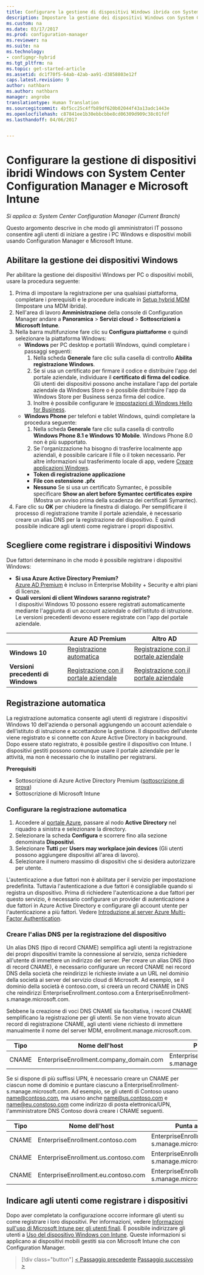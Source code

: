 ```yaml
---
title: Configurare la gestione di dispositivi Windows ibrida con System Center Configuration Manager e Microsoft Intune | Microsoft Docs
description: Impostare la gestione dei dispositivi Windows con System Center Configuration Manager e Microsoft Intune.
ms.custom: na
ms.date: 03/17/2017
ms.prod: configuration-manager
ms.reviewer: na
ms.suite: na
ms.technology:
- configmgr-hybrid
ms.tgt_pltfrm: na
ms.topic: get-started-article
ms.assetid: dc1f70f5-64ab-42ab-aa91-d3858803e12f
caps.latest.revision: 9
author: nathbarn
ms.author: nathbarn
manager: angrobe
translationtype: Human Translation
ms.sourcegitcommit: 4bf5cc25c4ffb89df620b02044f43a13adc1443e
ms.openlocfilehash: c87841ee1b30ebbcbbe8cd06309d909c38c01fdf
ms.lasthandoff: 04/06/2017


---
```

# <a name="set-up-windows-hybrid-device-management-with-system-center-configuration-manager-and-microsoft-intune"></a>Configurare la gestione di dispositivi ibridi Windows con System Center Configuration Manager e Microsoft Intune

*Si applica a: System Center Configuration Manager (Current Branch)*

Questo argomento descrive in che modo gli amministratori IT possono consentire agli utenti di iniziare a gestire i PC Windows e dispositivi mobili usando Configuration Manager e Microsoft Intune.

## <a name="enable-windows-device-management"></a>Abilitare la gestione dei dispositivi Windows
Per abilitare la gestione dei dispositivi Windows per PC o dispositivi mobili, usare la procedura seguente:

1.  Prima di impostare la registrazione per una qualsiasi piattaforma, completare i prerequisiti e le procedure indicate in [Setup hybrid MDM](setup-hybrid-mdm.md) (Impostare una MDM ibrida).  
2.  Nell'area di lavoro **Amministrazione** della console di Configuration Manager andare a **Panoramica** > **Servizi cloud** > **Sottoscrizioni a Microsoft Intune**.  
3.  Nella barra multifunzione fare clic su **Configura piattaforme** e quindi selezionare la piattaforma Windows:
    - **Windows** per PC desktop e portatili Windows, quindi completare i passaggi seguenti:
      1. Nella scheda **Generale** fare clic sulla casella di controllo **Abilita registrazione Windows**.
      2. Se si usa un certificato per firmare il codice e distribuire l'app del portale aziendale, individuare il **certificato di firma del codice**. Gli utenti dei dispositivi possono anche installare l'app del portale aziendale da Windows Store o è possibile distribuire l'app da Windows Store per Business senza firma del codice.
      3. Inoltre è possibile configurare le [impostazioni di Windows Hello for Business](windows-hello-for-business-settings.md).
    - **Windows Phone** per telefoni e tablet Windows, quindi completare la procedura seguente:
      1. Nella scheda **Generale** fare clic sulla casella di controllo **Windows Phone 8.1 e Windows 10 Mobile**. Windows Phone 8.0 non è più supportato.
      2. Se l'organizzazione ha bisogno di trasferire localmente app aziendali, è possibile caricare il file o il token necessario. Per altre informazioni sul trasferimento locale di app, vedere [Creare applicazioni Windows](https://docs.microsoft.com/sccm/apps/get-started/creating-windows-applications).
        - **Token di registrazione applicazione**
        - **File con estensione .pfx**
        - **Nessuno** Se si usa un certificato Symantec, è possibile specificare **Show an alert before Symantec certificates expire** (Mostra un avviso prima della scadenza dei certificati Symantec).
4. Fare clic su **OK** per chiudere la finestra di dialogo.  Per semplificare il processo di registrazione tramite il portale aziendale, è necessario creare un alias DNS per la registrazione del dispositivo. È quindi possibile indicare agli utenti come registrare i propri dispositivi.

## <a name="choose-how-to-enroll-windows-devices"></a>Scegliere come registrare i dispositivi Windows
Due fattori determinano in che modo è possibile registrare i dispositivi Windows:
- **Si usa Azure Active Directory Premium?** <br>[Azure AD Premium](https://docs.microsoft.com/azure/active-directory/active-directory-get-started-premium) è incluso in Enterprise Mobility + Security e altri piani di licenze.
- **Quali versioni di client Windows saranno registrate?** <br>I dispositivi Windows 10 possono essere registrati automaticamente mediante l'aggiunta di un account aziendale o dell'istituto di istruzione. Le versioni precedenti devono essere registrate con l'app del portale aziendale.

||**Azure AD Premium**|**Altro AD**|
|----------|---------------|---------------|  
|**Windows 10**|[Registrazione automatica](#automatic-enrollment) |[Registrazione con il portale aziendale](#company-portal-enrollment)|
|**Versioni precedenti di Windows**|[Registrazione con il portale aziendale](#company-portal-enrollment)|[Registrazione con il portale aziendale](#company-portal-enrollment)|

## <a name="automatic-enrollment"></a>Registrazione automatica

La registrazione automatica consente agli utenti di registrare i dispositivi Windows 10 dell'azienda o personali aggiungendo un account aziendale o dell'istituto di istruzione e accettandone la gestione. Il dispositivo dell'utente viene registrato e si connette con Azure Active Directory in background. Dopo essere stato registrato, è possibile gestire il dispositivo con Intune. I dispositivi gestiti possono comunque usare il portale aziendale per le attività, ma non è necessario che lo installino per registrarsi.

**Prerequisiti**
- Sottoscrizione di Azure Active Directory Premium ([sottoscrizione di prova](http://go.microsoft.com/fwlink/?LinkID=816845))
- Sottoscrizione di Microsoft Intune

### <a name="configure-automatic-enrollment"></a>Configurare la registrazione automatica

1. Accedere al [portale Azure](https://manage.windowsazure.com), passare al nodo **Active Directory** nel riquadro a sinistra e selezionare la directory.
2. Selezionare la scheda **Configura** e scorrere fino alla sezione denominata **Dispositivi**.
3. Selezionare **Tutti** per **Users may workplace join devices** (Gli utenti possono aggiungere dispositivi all'area di lavoro).
4. Selezionare il numero massimo di dispositivi che si desidera autorizzare per utente.

L'autenticazione a due fattori non è abilitata per il servizio per impostazione predefinita. Tuttavia l'autenticazione a due fattori è consigliabile quando si registra un dispositivo. Prima di richiedere l'autenticazione a due fattori per questo servizio, è necessario configurare un provider di autenticazione a due fattori in Azure Active Directory e configurare gli account utente per l'autenticazione a più fattori. Vedere [Introduzione al server Azure Multi-Factor Authentication](https://docs.microsoft.com/azure/multi-factor-authentication/multi-factor-authentication-get-started-cloud).


### <a name="create-dns-alias-for-device-enrollment"></a>Creare l'alias DNS per la registrazione del dispositivo  
Un alias DNS (tipo di record CNAME) semplifica agli utenti la registrazione dei propri dispositivi tramite la connessione al servizio, senza richiedere all'utente di immettere un indirizzo del server. Per creare un alias DNS (tipo di record CNAME), è necessario configurare un record CNAME nei record DNS della società che reindirizzi le richieste inviate a un URL nel dominio della società ai server del servizio cloud di Microsoft.  Ad esempio, se il dominio della società è contoso.com, si creerà un record CNAME in DNS che reindirizzi EnterpriseEnrollment.contoso.com a EnterpriseEnrollment-s.manage.microsoft.com.  

Sebbene la creazione di voci DNS CNAME sia facoltativa, i record CNAME semplificano la registrazione per gli utenti. Se non viene trovato alcun record di registrazione CNAME, agli utenti viene richiesto di immettere manualmente il nome del server MDM, enrollment.manage.microsoft.com.

|Tipo|Nome dell'host|Punta a|TTL|  
|----------|---------------|---------------|---|
|CNAME|EnterpriseEnrollment.company_domain.com|EnterpriseEnrollment-s.manage.microsoft.com| 1 ora|

Se si dispone di più suffissi UPN, è necessario creare un CNAME per ciascun nome di dominio e puntare ciascuno a EnterpriseEnrollment-s.manage.microsoft.com. Ad esempio, se gli utenti di Contoso usano name@contoso.com, ma usano anche name@us.contoso.com e name@eu.constoso.com come indirizzo di posta elettronica/UPN, l'amministratore DNS Contoso dovrà creare i CNAME seguenti.

|Tipo|Nome dell'host|Punta a|TTL|  
|----------|---------------|---------------|---|
|CNAME|EnterpriseEnrollment.contoso.com|EnterpriseEnrollment-s.manage.microsoft.com|1 ora|
|CNAME|EnterpriseEnrollment.us.contoso.com|EnterpriseEnrollment-s.manage.microsoft.com|1 ora|
|CNAME|EnterpriseEnrollment.eu.contoso.com|EnterpriseEnrollment-s.manage.microsoft.com| 1 ora|

## <a name="tell-users-how-to-enroll-devices"></a>Indicare agli utenti come registrare i dispositivi  

 Dopo aver completato la configurazione occorre informare gli utenti su come registrare i loro dispositivi. Per informazioni, vedere [Informazioni sull'uso di Microsoft Intune per gli utenti finali](https://docs.microsoft.com/intune/deploy-use/what-to-tell-your-end-users-about-using-microsoft-intune). È possibile indirizzare gli utenti a [Uso del dispositivo Windows con Intune](https://docs.microsoft.com/intune/enduser/enroll-your-device-in-intune-windows). Queste informazioni si applicano ai dispositivi mobili gestiti sia con Microsoft Intune che con Configuration Manager.

> [!div class="button"]
[< Passaggio precedente](create-service-connection-point.md)  [Passaggio successivo >](set-up-additional-management.md)

